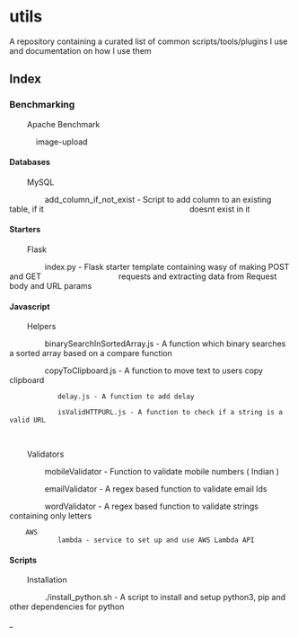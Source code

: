 # utils

A repository containing a curated list of common scripts/tools/plugins I use and documentation on how I use them

## Index

### Benchmarking

        Apache Benchmark

            image-upload

#### Databases

        MySQL

                add_column_if_not_exist   - Script to add column to an existing table, if it                                                                  doesnt exist in it

#### Starters

        Flask

                index.py - Flask starter template containing wasy of making POST and GET                                   requests and extracting data from Request body and URL params

#### Javascript

        Helpers

                binarySearchInSortedArray.js - A function which binary searches a sorted array based on a compare function

                copyToClipboard.js - A function to move text to users copy clipboard

                delay.js - A function to add delay

                isValidHTTPURL.js - A function to check if a string is a valid URL

    

        Validators

                mobileValidator - Function to validate mobile numbers ( Indian )

                emailValidator - A regex based function to validate email Ids

                wordValidator - A regex based function to validate strings containing only letters

        AWS
                lambda - service to set up and use AWS Lambda API



#### Scripts

        Installation

                ./install_python.sh - A script to install and setup python3, pip and other dependencies for python

_
